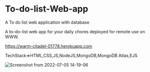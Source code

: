 # To-do-list-Web-app
A To do list web application with database

A to-do-list web app for your daily chores deployed for remote use on WWW. 

https://warm-citadel-01778.herokuapp.com

TechStack=>HTML,CSS,JS,NodeJS,MongoDB,MongoDB Atlas,EJS


![Screenshot from 2022-07-05 14-19-06](https://user-images.githubusercontent.com/108572582/177289658-c587f7ee-e155-4f5b-b232-a311ee22aa2b.png)

